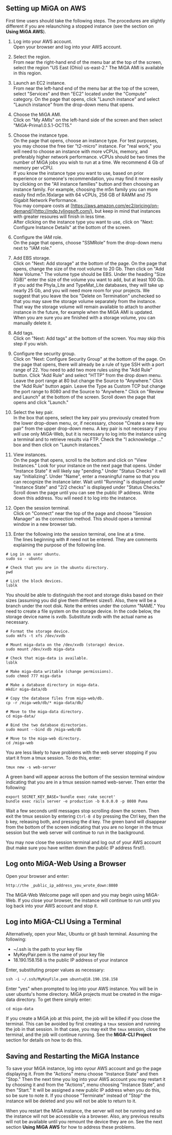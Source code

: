 ## Setting up MiGA on AWS

First time users should take the following steps. The procedures are slightly different if you are relaunching a stopped instance (see the section on **Using MiGA AWS**).

1. Log into your AWS account.  
Open your browser and log into your AWS account.  
1. Select the region.  
From near the right-hand end of the menu bar at the top of the screen, select the region "US East (Ohio) us-east-2." The MiGA AMI is available in this region.  
1. Launch an EC2 instance.  
From near the left-hand end of the menu bar at the top of the screen, select "Services" and then "EC2" located under the "Compute" category. On the page that opens, click "Launch instance" and select "Launch instance" from the drop-down menu that opens.   

1. Choose the MiGA AMI.  
Click on "My AMIs" on the left-hand side of the screen and then select "MiGA-Prima1.0.5.1-OCT15."  

1. Choose the instance type.  
On the page that opens, choose an instance type. For test purposes, you may choose the free tier "t2-micro" instance. For "real work," you will need to choose an instance with more vCPUs, memory, and preferably higher network performance. vCPUs should be two times the number of MiGA jobs you wish to run at a time. We recommend 4 Gb of memory per vCPU.   
If you know the instance type you want to use, based on prior experience or someone's recommendation, you may find it more easily by clicking on the "All instance families" button and then choosing an instance family. For example, choosing the m5n family you can more easily find m5n.16xlarge with 64 vCPUs, 256 GB of RAMM and 75 Gigabit Network Performance.  
You may compare costs at [https://aws.amazon.com/ec2/pricing/on-demand/](http://mdp.tylingsoft.com/), but keep in mind that instances with greater resoures will finish in less time.  
After clicking on the instance type you want to use, click on "Next: Configure Instance Details" at the bottom of the screen.  

1. Configure the IAM role.   
On the page that opens, choose "SSMRole" from the drop-down menu next to "IAM role."  

1. Add EBS storage.   
Click on "Next: Add storage" at the bottom of the page. On the page that opens, change the size of the root volume to 20 Gb. Then click on "Add New Volume." The volume type should be EBS. Under the heading "Size (GiB)" enter the size of the volume you want to add, but at least 100 Gb. If you add the Phyla_Lite and TypeMat_Lite databases, they will take up nearly 25 Gb, and you will need more room for your projects. We suggest that you leave the box "Delete on Termination" unchecked so that you may save the storage volume separately from the instance. That way the storage volume will remain available to attach to another instance in the future, for example when the MiGA AMI is updated. When you are sure you are finished with a storage volume, you can manually delete it.   

1. Add tags.  
Click on "Next: Add tags" at the bottom of the screen. You may skip this step if you wish.  

1. Configure the security group.  
Click on "Next: Configure Security Group" at the bottom of the page. On the page that opens, there will already be a rule of type SSH with a port range of 22. You need to add two more rules using the "Add Rule" button. Click "Add Rule" and select "HTTP" from the drop down menu. Leave the port range at 80 but change the Source to "Anywhere." Click the "Add Rule" button again. Leave the Type as Custom TCP but change the port range to 8080 and the Source to "Anywhere." Click on "Review and Launch" at the bottom of the screen. Scroll down the page that opens and click "Launch."   

1. Select the key pair.  
In the box that opens, select the key pair you previously created from the lower drop-down menu, or, if necessary, choose "Create a new key pair" from the upper drop-down menu. A key pair is not necessary if you will use only MiGA-Web, but it is necessary to log into the instance using a terminal and to retrieve results via FTP. Check the "I acknowledge ..." box and then click on "Launch instances."  

1. View instances.  
On the page that opens, scroll to the bottom and click on "View Instances."  Look for your instance on the next page that opens. Under "Instance State" it will likely say "pending." Under "Status Checks" it will say "Initializing". Under "Name", enter a meaningful name so that you can recognize the instance later. Wait until "Running" is displayed under "Instance State" and "2/2 checks" is displayed under "Status Checks." Scroll down the page until you can see the public IP address. Write down this address. You will need it to log into the instance.

1. Open the session terminal.  
Click on "Connect" near the top of the page and choose "Session Manager" as the connection method. This should open a terminal window in a new browser tab.  

1. Enter the following into the session terminal, one line at a time.  
The lines beginning with # need not be entered. They are comments explaining the purpose of the following line.

```
# Log in as user ubuntu.
sudo su - ubuntu

# Check that you are in the ubuntu directory.
pwd

# List the block devices.
lsblk
```
You should be able to distinguish the root and storage disks based on their sizes (assuming you did give them different sizes!). Also, there will be a branch under the root disk. Note the entries under the column "NAME." You need to create a file system on the storage device. In the code below, the storage device name is xvdb. Substitute xvdb with the actual name as necessary.  

```
# Format the storage device.
sudo mkfs -t xfs /dev/xvdb

# Mount miga-data on the /dev/xvdb (storage) device.
sudo mount /dev/xvdb miga-data

# Check that miga-data is available.
lsblk

# Make miga-data writable (change permissions).
sudo chmod 777 miga-data

# Make a database directory in miga-data.  
mkdir miga-data/db

# Copy the database files from miga-web/db.
cp -r /miga-web/db/* miga-data/db/

# Move to the miga-data directory.
cd miga-data/

# Bind the two database directories.
sudo mount --bind db /miga-web/db 

# Move to the miga-web directory.
cd /miga-web
```

You are less likely to have problems with the web server stopping if you start it from a tmux session. To do this, enter:  

```
tmux new -s web-server
```

A green band will appear across the bottom of the session terminal window indicating that you are in a tmux session named web-server. Then enter the following:

```
export SECRET_KEY_BASE='bundle exec rake secret'  
bundle exec rails server -e production -b 0.0.0.0 -p 8080 Puma
```
Wait a few seconds until messages stop scrolling down the screen. Then exit the tmux session by entering ```Ctrl-B d``` by pressing the Ctrl key, then the b key, releasing both, and pressing the d key. The green band will disappear from the bottom of the screen indicating that you are no longer in the tmux session but the web server will continue to run in the background.  

You may now close the session terminal and log out of your AWS account (but make sure you have written down the public IP address first!).  

## Log onto MiGA-Web Using a Browser

Open your browser and enter:  

```
http://the _public_ip_address_you_wrote_down:8080
```
The MiGA-Web Welcome page will open and you may begin using MiGA-Web. If you close your browser, the instance will continue to run until you log back into your AWS account and stop it.   

## Log into MiGA-CLI Using a Terminal

Alternatively, open your Mac, Ubuntu or git bash terminal. Assuming the following:  
- ~/.ssh is the path to your key file
- MyKeyPair.pem is the name of your key file
- 18.190.158.158 is the public IP address of your instance
 
Enter, substituting proper values as necessary:

```
ssh -i ~/.ssh/MyKeyFile.pem ubuntu@18.190.158.158
```

Enter "yes" when prompted to log into your AWS instance. You will be in user ubuntu's home directory. MiGA projects must be created in the miga-data directory. To get there simply enter:  

```
cd miga-data
```
If you create a MiGA job at this point, the job will be killed if you close the terminal. This can be avoided by first creating a ```tmux``` session and running the job in that session. In that case, you may exit the ```tmux``` session, close the terminal, and the job will continue running. See the **MiGA-CLI Project** section for details on how to do this.  

## Saving and Restarting the MiGA Instance

To save your MiGA instance, log into oyour AWS account and go the page displaying it. From the "Actions" menu choose "Instance State" and then "Stop." Then the next time you log into your AWS account you may restart it by choosing it and from the "Actions", menu choosing "Instance State", and then "Start." It will be assigned a new public IP address when you do this, so be sure to note it. If you choose "Terminate" instead of "Stop" the instance will be deleted and you will not be able to return to it.  

When you restart the MiGA instance, the server will not be running and so the instance will not be accessible via a browser. Also, any previous results will not be available until you remount the device they are on. See the next section **Using MiGA AWS** for how to address these problems.  
